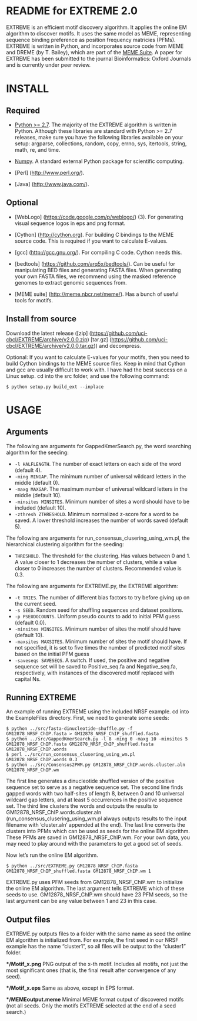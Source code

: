 README for EXTREME 2.0
========================

EXTREME is an efficient motif discovery algorithm. It applies the online EM algorithm to discover motifs. It uses the same
model as MEME, representing sequence binding preference as position frequency matricies (PFMs). EXTREME is written in Python,
and incorporates source code from MEME and DREME (by T. Bailey), which are part of the [MEME Suite](http://meme.nbcr.net/meme/).
A paper for EXTREME has been submitted to the journal Bioinformatics: Oxford Journals and is currently under peer review.


INSTALL
=======

Required
---------
* [Python >= 2.7](http://www.python.org/download/releases/2.7.6/). The majority of the EXTREME algorithm is written in Python. Although these libraries are standard with Python >= 2.7 releases, make sure you have the following libraries available on your setup: argparse, collections, random, copy, errno, sys, itertools, string, math, re, and time. 

* [Numpy](http://www.numpy.org/). A standard external Python package for scientific computing.

* [Perl] (http://www.perl.org/).

* [Java] (http://www.java.com/).

Optional
--------

* [WebLogo] (https://code.google.com/p/weblogo/) (3). For generating visual sequence logos in eps and png format.

* [Cython] (http://cython.org). For building C bindings to the MEME source code. This is required if you want to calculate E-values.

* [gcc] (http://gcc.gnu.org/). For compiling C code. Cython needs this.

* [bedtools] (https://github.com/arq5x/bedtools/). Can be useful for manipulating BED files and generating FASTA files. When generating your own FASTA files, we recommend using the masked reference genomes to extract genomic sequences from.

* [MEME suite] (http://meme.nbcr.net/meme/). Has a bunch of useful tools for motifs.


Install from source
-------------------
Download the latest release ([zip] (https://github.com/uci-cbcl/EXTREME/archive/v2.0.0.zip) [tar.gz] (https://github.com/uci-cbcl/EXTREME/archive/v2.0.0.tar.gz)) and decompress. 

Optional: If you want to calculate E-values for your motifs, then you need to build Cython bindings to the MEME source files. Keep in mind that Cython and gcc are usually difficult to work with. I have had the best success on a Linux setup. cd into the src folder, and use the following command:

```
$ python setup.py build_ext --inplace
```


USAGE
=====

Arguments
---------

The following are arguments for GappedKmerSearch.py, the word searching algorithm for the seeding:
* `-l HALFLENGTH`. The number of exact letters on each side of the word (default 4).
* `-ming MINGAP`. The minimum number of universal wildcard letters in the middle (default 0).
* `-maxg MAXGAP`. The maximum number of universal wildcard letters in the middle (default 10).
* `-minsites MINSITES`. Minimum number of sites a word should have to be included (default 10).
* `-zthresh ZTHRESHOLD`. Minimum normalized z-score for a word to be saved. A lower threshold increases the number of words saved (default 5).

The following are arguments for run_consensus_clusering_using_wm.pl, the hierarchical clustering algorithm for the seeding:
* `THRESHOLD`. The threshold for the clustering. Has values between 0 and 1. A value closer to 1 decreases the number of clusters, while a value closer to 0 increases the number of clusters. Recommended value is 0.3.


The following are arguments for EXTREME.py, the EXTREME algorithm:

* `-t TRIES`. The number of different bias factors to try before giving up on the current seed.
* `-s SEED`. Random seed for shuffling sequences and dataset positions.
* `-p PSEUDOCOUNTS`. Uniform pseudo counts to add to initial PFM guess (default 0.0).
* `-minsites MINSITES`. Minimum number of sites the motif should have (default 10).
* `-maxsites MAXSITES`. Minimum number of sites the motif should have. If not specified, it is set to five times the number of predicted motif sites based on the initial PFM guess
* `-saveseqs SAVESEQS`. A switch. If used, the positive and negative sequence set will be saved to Positive_seq.fa and Negative_seq.fa, respectively, with instances of the discovered motif replaced with capital Ns.

Running EXTREME
---------------
An example of running EXTREME using the included NRSF example. cd into the ExampleFiles directory. First, we need to generate some seeds:
```
$ python ../src/fasta-dinucleotide-shuffle.py -f GM12878_NRSF_ChIP.fasta > GM12878_NRSF_ChIP_shuffled.fasta
$ python ../src/GappedKmerSearch.py -l 8 -ming 0 -maxg 10 -minsites 5 GM12878_NRSF_ChIP.fasta GM12878_NRSF_ChIP_shuffled.fasta GM12878_NRSF_ChIP.words
$ perl ../src/run_consensus_clusering_using_wm.pl GM12878_NRSF_ChIP.words 0.3
$ python ../src/Consensus2PWM.py GM12878_NRSF_ChIP.words.cluster.aln GM12878_NRSF_ChIP.wm
```
The first line generates a dinucleotide shuffled version of the positive sequence set to serve as a negative sequence set. The second line finds gapped words with two half-sites of length 8, between 0 and 10 universal wildcard gap letters, and at least 5 occurrences in the positive sequence set. The third line clusters the words and outputs the results to GM12878_NRSF_ChIP.words.cluster.aln (run_consensus_clusering_using_wm.pl always outputs results to the input filename with ‘cluster.aln’ appended at the end). The last line converts the clusters into PFMs which can be used as seeds for the online EM algorithm. These PFMs are saved in GM12878_NRSF_ChIP.wm. For your own data, you may need to play around with the parameters to get a good set of seeds.

Now let’s run the online EM algorithm.
```
$ python ../src/EXTREME.py GM12878_NRSF_ChIP.fasta GM12878_NRSF_ChIP_shuffled.fasta GM12878_NRSF_ChIP.wm 1
```

EXTREME.py uses PFM seeds from GM12878_NRSF_ChIP.wm to initialize the online EM algorithm. The last argument tells EXTREME which of these seeds to use. GM12878_NRSF_ChIP.wm should have 23 PFM seeds, so the last argument can be any value between 1 and 23 in this case. 

Output files
------------
EXTREME.py outputs files to a folder with the same name as seed the online EM algorithm is initialized from. For example, the first seed in
our NRSF example has the name “cluster1”, so all files will be output to the “cluster1” folder.

**\*/Motif_x.png** PNG output of the x-th motif. Includes all motifs, not just the most significant ones (that is, the final
result after convergence of any seed).

**\*/Motif_x.eps** Same as above, except in EPS format.

**\*/MEMEoutput.meme** Minimal MEME format output of discovered motifs (not all seeds. Only the motifs EXTREME selected at the end
of a seed search.)
